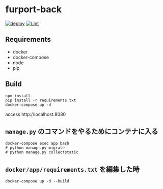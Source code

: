 # furport-back

[![deploy](https://github.com/lapi-hotel-group/furport-back/workflows/deploy/badge.svg)](https://github.com/lapi-hotel-group/furport-back/actions?query=workflow%3Adeploy)
[![Lint](https://github.com/lapi-hotel-group/furport-back/workflows/Lint/badge.svg)](https://github.com/lapi-hotel-group/furport-back/actions?query=workflow%3ALint)

## Requirements

- docker
- docker-compose
- node
- pip

## Build

```
npm install
pip install -r requirements.txt
docker-compose up -d
```

access http://localhost:8080

## `manage.py` のコマンドをやるためにコンテナに入る

```
docker-compose exec app bash
# python manage.py migrate
# python manage.py collectstatic
```

## `docker/app/requirements.txt` を編集した時

```
docker-compose up -d --build
```
